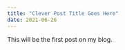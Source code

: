 ```yaml
---
title: "Clever Post Title Goes Here"
date: 2021-06-26
---
```

This will be the first post on my blog.
